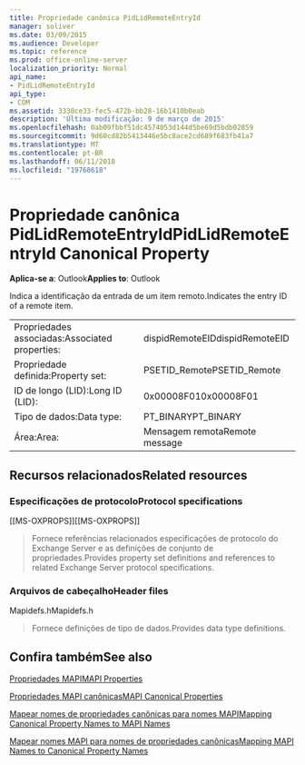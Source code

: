 ```yaml
---
title: Propriedade canônica PidLidRemoteEntryId
manager: soliver
ms.date: 03/09/2015
ms.audience: Developer
ms.topic: reference
ms.prod: office-online-server
localization_priority: Normal
api_name:
- PidLidRemoteEntryId
api_type:
- COM
ms.assetid: 3330ce33-fec5-472b-bb28-16b1410b0eab
description: 'Última modificação: 9 de março de 2015'
ms.openlocfilehash: 0ab09fbbf51dc4574053d144d5be69d5bdb02859
ms.sourcegitcommit: 9d60cd82b5413446e5bc8ace2cd689f683fb41a7
ms.translationtype: MT
ms.contentlocale: pt-BR
ms.lasthandoff: 06/11/2018
ms.locfileid: "19768618"
---
```

# <a name="pidlidremoteentryid-canonical-property"></a><span data-ttu-id="8749b-103">Propriedade canônica PidLidRemoteEntryId</span><span class="sxs-lookup"><span data-stu-id="8749b-103">PidLidRemoteEntryId Canonical Property</span></span>

  
  
<span data-ttu-id="8749b-104">**Aplica-se a**: Outlook</span><span class="sxs-lookup"><span data-stu-id="8749b-104">**Applies to**: Outlook</span></span> 
  
<span data-ttu-id="8749b-105">Indica a identificação da entrada de um item remoto.</span><span class="sxs-lookup"><span data-stu-id="8749b-105">Indicates the entry ID of a remote item.</span></span>
  
|||
|:-----|:-----|
|<span data-ttu-id="8749b-106">Propriedades associadas:</span><span class="sxs-lookup"><span data-stu-id="8749b-106">Associated properties:</span></span>  <br/> |<span data-ttu-id="8749b-107">dispidRemoteEID</span><span class="sxs-lookup"><span data-stu-id="8749b-107">dispidRemoteEID</span></span>  <br/> |
|<span data-ttu-id="8749b-108">Propriedade definida:</span><span class="sxs-lookup"><span data-stu-id="8749b-108">Property set:</span></span>  <br/> |<span data-ttu-id="8749b-109">PSETID_Remote</span><span class="sxs-lookup"><span data-stu-id="8749b-109">PSETID_Remote</span></span>  <br/> |
|<span data-ttu-id="8749b-110">ID de longo (LID):</span><span class="sxs-lookup"><span data-stu-id="8749b-110">Long ID (LID):</span></span>  <br/> |<span data-ttu-id="8749b-111">0x00008F01</span><span class="sxs-lookup"><span data-stu-id="8749b-111">0x00008F01</span></span>  <br/> |
|<span data-ttu-id="8749b-112">Tipo de dados:</span><span class="sxs-lookup"><span data-stu-id="8749b-112">Data type:</span></span>  <br/> |<span data-ttu-id="8749b-113">PT_BINARY</span><span class="sxs-lookup"><span data-stu-id="8749b-113">PT_BINARY</span></span>  <br/> |
|<span data-ttu-id="8749b-114">Área:</span><span class="sxs-lookup"><span data-stu-id="8749b-114">Area:</span></span>  <br/> |<span data-ttu-id="8749b-115">Mensagem remota</span><span class="sxs-lookup"><span data-stu-id="8749b-115">Remote message</span></span>  <br/> |
   
## <a name="related-resources"></a><span data-ttu-id="8749b-116">Recursos relacionados</span><span class="sxs-lookup"><span data-stu-id="8749b-116">Related resources</span></span>

### <a name="protocol-specifications"></a><span data-ttu-id="8749b-117">Especificações de protocolo</span><span class="sxs-lookup"><span data-stu-id="8749b-117">Protocol specifications</span></span>

<span data-ttu-id="8749b-118">[[MS-OXPROPS]]</span><span class="sxs-lookup"><span data-stu-id="8749b-118">[[MS-OXPROPS]]</span></span> 
  
> <span data-ttu-id="8749b-119">Fornece referências relacionados especificações de protocolo do Exchange Server e as definições de conjunto de propriedades.</span><span class="sxs-lookup"><span data-stu-id="8749b-119">Provides property set definitions and references to related Exchange Server protocol specifications.</span></span>
    
### <a name="header-files"></a><span data-ttu-id="8749b-120">Arquivos de cabeçalho</span><span class="sxs-lookup"><span data-stu-id="8749b-120">Header files</span></span>

<span data-ttu-id="8749b-121">Mapidefs.h</span><span class="sxs-lookup"><span data-stu-id="8749b-121">Mapidefs.h</span></span>
  
> <span data-ttu-id="8749b-122">Fornece definições de tipo de dados.</span><span class="sxs-lookup"><span data-stu-id="8749b-122">Provides data type definitions.</span></span>
    
## <a name="see-also"></a><span data-ttu-id="8749b-123">Confira também</span><span class="sxs-lookup"><span data-stu-id="8749b-123">See also</span></span>



[<span data-ttu-id="8749b-124">Propriedades MAPI</span><span class="sxs-lookup"><span data-stu-id="8749b-124">MAPI Properties</span></span>](mapi-properties.md)
  
[<span data-ttu-id="8749b-125">Propriedades MAPI canônicas</span><span class="sxs-lookup"><span data-stu-id="8749b-125">MAPI Canonical Properties</span></span>](mapi-canonical-properties.md)
  
[<span data-ttu-id="8749b-126">Mapear nomes de propriedades canônicas para nomes MAPI</span><span class="sxs-lookup"><span data-stu-id="8749b-126">Mapping Canonical Property Names to MAPI Names</span></span>](mapping-canonical-property-names-to-mapi-names.md)
  
[<span data-ttu-id="8749b-127">Mapear nomes MAPI para nomes de propriedades canônicas</span><span class="sxs-lookup"><span data-stu-id="8749b-127">Mapping MAPI Names to Canonical Property Names</span></span>](mapping-mapi-names-to-canonical-property-names.md)

